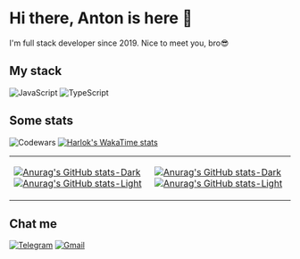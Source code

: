 # Hi there, Anton is here 👋

I'm full stack developer since 2019. Nice to meet you, bro😎

## My stack

![JavaScript](https://img.shields.io/badge/javascript-%23323330.svg?style=for-the-badge&logo=javascript&logoColor=%23F7DF1E)
![TypeScript](https://img.shields.io/badge/typescript-%23007ACC.svg?style=for-the-badge&logo=typescript&logoColor=white)

## Some stats

![Codewars](https://github.r2v.ch/codewars?user=kekovina&stroke=COLOR&theme=gradient)
[![Harlok's WakaTime stats](https://github-readme-stats.vercel.app/api/wakatime?username=kekovina&layout=compact)](https://github.com/anuraghazra/github-readme-stats)

<table>
  <tr>
    <td>
      
[![Anurag's GitHub stats-Dark](https://github-readme-stats.vercel.app/api/top-langs?username=kekovina&layout=compact&show_icons=true&theme=radical#gh-dark-mode-only)](https://github.com/kekovina/github-readme-stats#gh-dark-mode-only)
[![Anurag's GitHub stats-Light](https://github-readme-stats.vercel.app/api/top-langs?username=kekovina&layout=compact&show_icons=true&theme=default#gh-light-mode-only)](https://github.com/kekovina/github-readme-stats#gh-light-mode-only)
    </td>
    <td>
      
[![Anurag's GitHub stats-Dark](https://github-readme-stats.vercel.app/api?username=kekovina&layout=compact&show_icons=true&theme=radical#gh-dark-mode-only)](https://github.com/kekovina/github-readme-stats#gh-dark-mode-only)
[![Anurag's GitHub stats-Light](https://github-readme-stats.vercel.app/api?username=kekovina&layout=compact&show_icons=true&theme=default#gh-light-mode-only)](https://github.com/kekovina/github-readme-stats#gh-light-mode-only)
    </td>
  </tr>
</table>


## Chat me
[![Telegram](https://img.shields.io/badge/Telegram-2CA5E0?style=for-the-badge&logo=telegram&logoColor=white)](https://t.me/kekovina)
[![Gmail](https://img.shields.io/badge/Gmail-D14836?style=for-the-badge&logo=gmail&logoColor=white)](mailto:ant.azarow@gmail.com)
